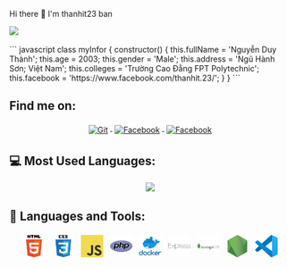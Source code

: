 Hi there 👋 I'm thanhit23 ban
<p align="start">
 <img src="https://komarev.com/ghpvc/?username=thanhit23"><img>
</p>
``` javascript
class myInfor {
  constructor() {
    this.fullName = 'Nguyễn Duy Thành';
    this.age = 2003;
    this.gender = 'Male';
    this.address = 'Ngũ Hành Sơn; Việt Nam';
    this.colleges = 'Trường Cao Đẳng FPT Polytechnic';
    this.facebook = 'https://www.facebook.com/thanhit.23/';
  }
}
```



## Find me on:
<p align="center">
 <a href="https://github.com/thanhit23" target="_blank" rel="noopener noreferrer"> <img src="https://camo.githubusercontent.com/7df0b771c958e1037aaf92e60c9491f7d01628c31d70f822aebe153a2daf2c8a/68747470733a2f2f7777772e766563746f726c6f676f2e7a6f6e652f6c6f676f732f6769746875622f6769746875622d74696c652e737667" alt="Git" height="40" style="vertical-align:top; margin:4px;"> </a>
 <a href="https://www.facebook.com/thanhit.23" target="_blank" rel="noopener noreferrer"> <img src="https://upload.wikimedia.org/wikipedia/en/thumb/0/04/Facebook_f_logo_%282021%29.svg/300px-Facebook_f_logo_%282021%29.svg.png" alt="Facebook" height="40" style="vertical-align:top; margin:4px;"> </a>
 <a href="https://www.instagram.com/thanhit_203/" target="_blank" rel="noopener noreferrer"> <img src="https://upload.wikimedia.org/wikipedia/commons/thumb/e/e7/Instagram_logo_2016.svg/264px-Instagram_logo_2016.svg.png" alt="Facebook" height="40" style="vertical-align:top; margin:4px;"> </a>
</p>

## 💻 Most Used Languages:
<p align="center">
 <img src="https://github-readme-stats.vercel.app/api/top-langs/?username=thanhit23&layout=compact&theme=gotham"><img>
</p>

## 🧰 Languages and Tools:
<p align="center">
 <img src="https://raw.githubusercontent.com/github/explore/80688e429a7d4ef2fca1e82350fe8e3517d3494d/topics/html/html.png" alt="Html" height="40" style="vertical-align:top; margin:4px">
 <img src="https://raw.githubusercontent.com/github/explore/80688e429a7d4ef2fca1e82350fe8e3517d3494d/topics/css/css.png" alt="Css" height="40" style="vertical-align:top; margin:4px">
 <img src="https://raw.githubusercontent.com/github/explore/80688e429a7d4ef2fca1e82350fe8e3517d3494d/topics/javascript/javascript.png" alt="Javascript" height="40" style="vertical-align:top; margin:4px">
 <img src="https://raw.githubusercontent.com/github/explore/ccc16358ac4530c6a69b1b80c7223cd2744dea83/topics/php/php.png" alt="Php" height="40" style="vertical-align:top; margin:4px">
 <img src="https://raw.githubusercontent.com/github/explore/80688e429a7d4ef2fca1e82350fe8e3517d3494d/topics/docker/docker.png" alt="Docker" height="40" style="vertical-align:top; margin:4px">
 <img src="https://raw.githubusercontent.com/github/explore/80688e429a7d4ef2fca1e82350fe8e3517d3494d/topics/express/express.png" alt="Express" height="40" style="vertical-align:top; margin:4px">
 <img src="https://raw.githubusercontent.com/github/explore/80688e429a7d4ef2fca1e82350fe8e3517d3494d/topics/mongodb/mongodb.png" alt="Mongodb" height="40" style="vertical-align:top; margin:4px">
 <img src="https://raw.githubusercontent.com/github/explore/80688e429a7d4ef2fca1e82350fe8e3517d3494d/topics/nodejs/nodejs.png" alt="NodeJs" height="40" style="vertical-align:top; margin:4px">
 <img src="https://raw.githubusercontent.com/github/explore/80688e429a7d4ef2fca1e82350fe8e3517d3494d/topics/visual-studio-code/visual-studio-code.png" alt="VS Code" height="40" style="vertical-align:top; margin:4px">
</p>

